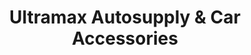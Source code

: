 ---
title: "Ultramax Autosupply & Car Accessories"
url: /quezon-city/ultramax-autosupply-and-car-accessories/
shop: car parts
---